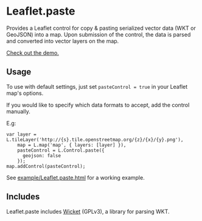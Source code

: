 # Leaflet.paste

Provides a Leaflet control for copy & pasting serialized vector data (WKT or
GeoJSON) into a map. Upon submission of the control, the data is parsed and 
converted into vector layers on the map.

[Check out the demo.](http://thegreat.github.com/Leaflet.paste/demo.html)

## Usage

To use with default settings, just set ```pasteControl = true``` in your Leaflet map's options.

If you would like to specify which data formats to accept, add the control manually.

E.g:

```
var layer = L.tileLayer('http://{s}.tile.openstreetmap.org/{z}/{x}/{y}.png'),
    map = L.map('map', { layers: [layer] }),
    pasteControl = L.Control.paste({
      geojson: false
    });
map.addControl(pasteControl);
```

See [example/Leaflet.paste.html](https://github.com/thegreat/Leaflet.paste/blob/master/example/Leaflet.paste.html) for a working example.


## Includes

Leaflet.paste includes [Wicket] (GPLv3), a library for parsing WKT.

[Wicket]: https://github.com/arthur-e/Wicket
